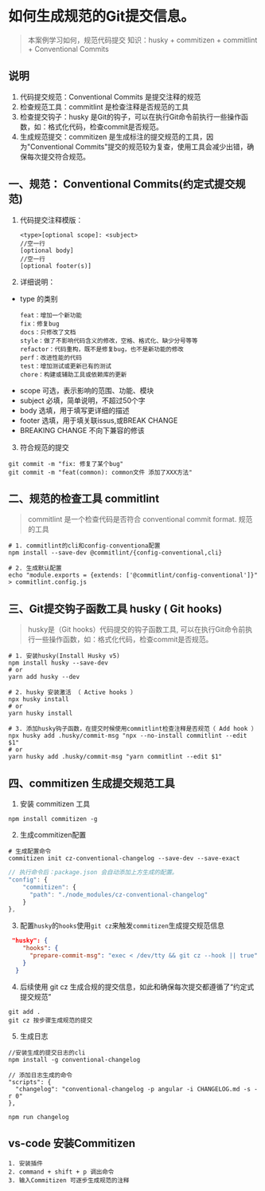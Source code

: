 

# 如何生成规范的Git提交信息。
> 本案例学习如何，规范代码提交
知识：husky + commitizen + commitlint + Conventional Commits 

## 说明
1. 代码提交规范：Conventional Commits 是提交注释的规范
2. 检查规范工具：commitlint 是检查注释是否规范的工具
3. 检查提交钩子：husky 是Git的钩子，可以在执行Git命令前执行一些操作函数，如：格式化代码，检查commit是否规范。
4. 生成规范提交：commitizen 是生成标注的提交规范的工具，因为"Conventional Commits"提交的规范较为复查，使用工具会减少出错，确保每次提交符合规范。

## 一、规范： Conventional Commits(约定式提交规范)

1. 代码提交注释模版：
    ```shell
    <type>[optional scope]: <subject>
    //空一行
    [optional body]
    //空一行
    [optional footer(s)]
    ```
2. 详细说明：
* type 的类别
    ```shell
    feat：增加一个新功能
    fix：修复bug
    docs：只修改了文档
    style：做了不影响代码含义的修改，空格、格式化、缺少分号等等
    refactor：代码重构，既不是修复bug，也不是新功能的修改
    perf：改进性能的代码
    test：增加测试或更新已有的测试
    chore：构建或辅助工具或依赖库的更新
    ```
* scope 可选，表示影响的范围、功能、模块
* subject 必填，简单说明，不超过50个字
* body 选填，用于填写更详细的描述
* footer 选填，用于填关联issus,或BREAK CHANGE
* BREAKING CHANGE 不向下兼容的修该

3. 符合规范的提交
```shell
git commit -m "fix: 修复了某个bug"
git commit -m "feat(common): common文件 添加了XXX方法"
```


## 二、规范的检查工具 commitlint

> commitlint 是一个检查代码是否符合  conventional commit format. 规范的工具

```shell
# 1. commitlint的cli和config-conventiona配置
npm install --save-dev @commitlint/{config-conventional,cli}

# 2. 生成默认配置
echo "module.exports = {extends: ['@commitlint/config-conventional']}" > commitlint.config.js
```


## 三、Git提交钩子函数工具 husky ( Git hooks)

> husky是（Git hooks）代码提交的钩子函数工具, 可以在执行Git命令前执行一些操作函数，如：格式化代码，检查commit是否规范。

```shell
# 1. 安装husky(Install Husky v5)
npm install husky --save-dev
# or
yarn add husky --dev

# 2. husky 安装激活 （ Active hooks ）
npx husky install
# or
yarn husky install

# 3. 添加husky钩子函数，在提交时候使用commitlint检查注释是否规范（ Add hook ）
npx husky add .husky/commit-msg "npx --no-install commitlint --edit $1"
# or
yarn husky add .husky/commit-msg "yarn commitlint --edit $1"
```
 
 ## 四、commitizen 生成提交规范工具
 1. 安装 commitizen 工具

 ```shell
 npm install commitizen -g
 ```

2. 生成commitizen配置

```shell
# 生成配置命令
commitizen init cz-conventional-changelog --save-dev --save-exact
```
```js
// 执行命令后：package.json 会自动添加上方生成的配置。
"config": {
    "commitizen": {
      "path": "./node_modules/cz-conventional-changelog"
    }
},
```

3. 配置`husky`的`hooks`使用`git cz`来触发`commitizen`生成提交规范信息

```json
 "husky": {
    "hooks": {
      "prepare-commit-msg": "exec < /dev/tty && git cz --hook || true"
    }
  }
```

4. 后续使用 git cz 生成合规的提交信息，如此和确保每次提交都遵循了“约定式提交规范”
```
git add .
git cz 按步骤生成规范的提交
```


5. 生成日志
```shell
//安装生成的提交日志的cli
npm install -g conventional-changelog 
```

```
// 添加日志生成的命令
"scripts": {
  "changelog": "conventional-changelog -p angular -i CHANGELOG.md -s -r 0"
},
```

```shell
npm run changelog
```


## vs-code 安装Commitizen 
```shell
1. 安装插件
2. command + shift + p 调出命令
3. 输入Commitizen 可逐步生成规范的注释
```





